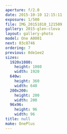 ```yaml
---
aperture: f/2.0
date: 2015-10-10 12:15:11
exposure: 1/500
file: IMG_20151010_121509
gallery: 2015-glen-clova
layout: gallery-photo
model: One A0001
next: 03c8746
ordering: 7
previous: 0de1ee2
sizes:
  1920x1080:
    height: 1080
    width: 1920
  640w:
    height: 360
    width: 640
  200x200:
    height: 200
    width: 200
  96x96:
    height: 96
    width: 96
title: null
make: OnePlus
---
```

